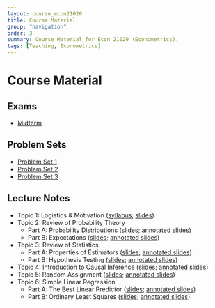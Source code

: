 ```yaml
---
layout: course_econ21020
title: Course Material
group: "navigation"
order: 3
summary: Course Material for Econ 21020 (Econometrics).
tags: [Teaching, Econometrics]
---
```


# Course Material

## Exams
- [Midterm](/assets/teaching/Spring2022-Econ-21020/Econ_21020_midterm.pdf)

## Problem Sets
- [Problem Set 1](/assets/teaching/Spring2022-Econ-21020/Econ_21020_pset1.pdf)
- [Problem Set 2](/assets/teaching/Spring2022-Econ-21020/Econ_21020_pset2.pdf)
- [Problem Set 3](/assets/teaching/Spring2022-Econ-21020/Econ_21020_pset3.pdf)

## Lecture Notes
- Topic 1: Logistics & Motivation ([syllabus](/assets/teaching/Spring2022-Econ-21020/Econ_21020_syllabus.pdf); [slides](/assets/teaching/Spring2022-Econ-21020/Econ_21020_lecture_1.pdf))
- Topic 2: Review of Probability Theory
    - Part A: Probability Distributions ([slides](/assets/teaching/Spring2022-Econ-21020/Econ_21020_lecture_2A.pdf); [annotated slides](/assets/teaching/Spring2022-Econ-21020/Econ_21020_lecture_2A_annotated.pdf))
    - Part B: Expectations ([slides](/assets/teaching/Spring2022-Econ-21020/Econ_21020_lecture_2B.pdf); [annotated slides](/assets/teaching/Spring2022-Econ-21020/Econ_21020_lecture_2B_annotated.pdf))
- Topic 3: Review of Statistics
    - Part A: Properties of Estimators ([slides](/assets/teaching/Spring2022-Econ-21020/Econ_21020_lecture_3A.pdf); [annotated slides](/assets/teaching/Spring2022-Econ-21020/Econ_21020_lecture_3A_annotated.pdf))
    - Part B: Hypothesis Testing ([slides](/assets/teaching/Spring2022-Econ-21020/Econ_21020_lecture_3B.pdf); [annotated slides](/assets/teaching/Spring2022-Econ-21020/Econ_21020_lecture_3B_annotated.pdf))
- Topic 4: Introduction to Causal Inference ([slides](/assets/teaching/Spring2022-Econ-21020/Econ_21020_lecture_4.pdf); [annotated slides](/assets/teaching/Spring2022-Econ-21020/Econ_21020_lecture_4_annotated.pdf))
- Topic 5: Random Assignment ([slides](/assets/teaching/Spring2022-Econ-21020/Econ_21020_lecture_5.pdf); [annotated slides](/assets/teaching/Spring2022-Econ-21020/Econ_21020_lecture_5_annotated.pdf))
- Topic 6: Simple Linear Regression
    - Part A: The Best Linear Predictor ([slides](/assets/teaching/Spring2022-Econ-21020/Econ_21020_lecture_6A.pdf); [annotated slides](/assets/teaching/Spring2022-Econ-21020/Econ_21020_lecture_6A_annotated.pdf))
    - Part B: Ordinary Least Squares ([slides](/assets/teaching/Spring2022-Econ-21020/Econ_21020_lecture_6B.pdf); [annotated slides](/assets/teaching/Spring2022-Econ-21020/Econ_21020_lecture_6B_annotated.pdf))